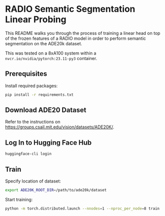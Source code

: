 # RADIO Semantic Segmentation Linear Probing

This README walks you through the process of training a linear
head on top of the frozen features of a RADIO model in order
to perform semantic segmentation on the ADE20k dataset.

This was tested on a 8xA100 system within a `nvcr.io/nvidia/pytorch:23.11-py3` container.

## Prerequisites

Install required packages:

```Bash
pip install -r requirements.txt
```

## Download ADE20 Dataset

Refer to the instructions on https://groups.csail.mit.edu/vision/datasets/ADE20K/.

## Log In to Hugging Face Hub

```Bash
huggingface-cli login
```

## Train

Specify location of dataset:

```Bash
export ADE20K_ROOT_DIR=/path/to/ade20k/dataset
```

Start training:

```Bash
python -m torch.distributed.launch --nnodes=1 --nproc_per_node=8 train.py configs/radio/radio_linear_8xb2-80k_ade20k-512x512.py --launcher pytorch --cfg-options "train_dataloader.dataset.data_root=/${ADE20K_ROOT_DIR}" --cfg-options "val_dataloader.dataset.data_root=${ADE20K_ROOT_DIR}"
```

